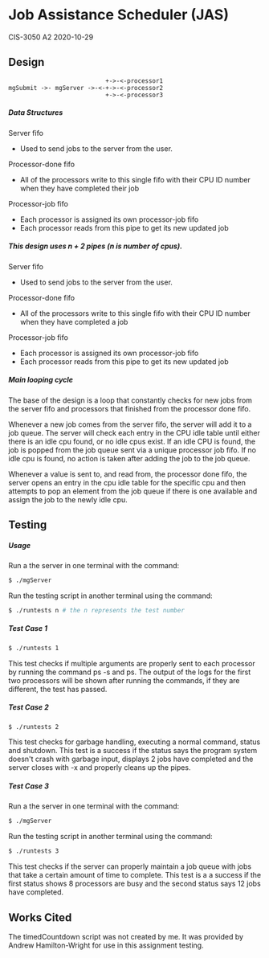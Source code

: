 # Job Assistance Scheduler (JAS)
CIS-3050 A2
2020-10-29

## Design

```
                           +->-<-processor1
mgSubmit ->- mgServer ->-<-+->-<-processor2
                           +->-<-processor3
```
##### Data Structures
Server fifo
* Used to send jobs to the server from the user.

Processor-done fifo
* All of the processors write to this single fifo with their CPU ID number when they have completed their job

Processor-job fifo
* Each processor is assigned its own processor-job fifo
* Each processor reads from this pipe to get its new updated job

##### This design uses n + 2 pipes (n is number of cpus).
Server fifo
* Used to send jobs to the server from the user.

Processor-done fifo
* All of the processors write to this single fifo with their CPU ID number when they have completed a job

Processor-job fifo
* Each processor is assigned its own processor-job fifo
* Each processor reads from this pipe to get its new updated job

##### Main looping cycle
The base of the design is a loop that constantly checks for new jobs from the server fifo and processors that finished from the processor done fifo.

Whenever a new job comes from the server fifo, the server will add it to a job queue. The server will check each entry in the CPU idle table until either there is an idle cpu found, or no idle cpus exist. If an idle CPU is found, the job is popped from the job queue sent via a unique processor job fifo. If no idle cpu is found, no action is taken after adding the job to the job queue.

Whenever a value is sent to, and read from, the processor done fifo, the server opens an entry in the cpu idle table for the specific cpu and then attempts to pop an element from the job queue if there is one available and assign the job to the newly idle cpu.

## Testing
##### Usage
Run a the server in one terminal with the command:
```sh
$ ./mgServer
```
Run the testing script in another terminal using the command:
```sh
$ ./runtests n # the n represents the test number
```

##### Test Case 1 
```sh
$ ./runtests 1
```
This test checks if multiple arguments are properly sent to each processor by running the command ps -s and ps. The output of the logs for the first two processors will be shown after running the commands, if they are different, the test has passed.

##### Test Case 2
```sh
$ ./runtests 2
```
This test checks for garbage handling, executing a normal command, status and shutdown. This test is a success if the status says the program system doesn't crash with garbage input, displays 2 jobs have completed and the server closes with -x and properly cleans up the pipes.

##### Test Case 3
Run a the server in one terminal with the command:
```sh
$ ./mgServer
```
Run the testing script in another terminal using the command:
```sh
$ ./runtests 3
```
This test checks if the server can properly maintain a job queue with jobs that take a certain amount of time to complete. This test is a a success if the first status shows 8 processors are busy and the second status says 12 jobs have completed.

## Works Cited
The timedCountdown script was not created by me. It was provided by Andrew Hamilton-Wright for use in this assignment testing.
